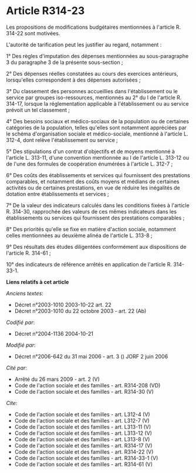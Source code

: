 # Article R314-23

Les propositions de modifications budgétaires mentionnées à l'article R. 314-22 sont motivées. 

L'autorité de tarification peut les justifier au regard, notamment : 

1° Des règles d'imputation des dépenses mentionnées au sous-paragraphe 3 du paragraphe 3 de la présente sous-section ; 

2° Des dépenses réelles constatées au cours des exercices antérieurs, lorsqu'elles correspondent à des dépenses autorisées ; 

3° Du classement des personnes accueillies dans l'établissement ou le service par groupes iso-ressources, mentionnés au 2° du
I de l'article R. 314-17, lorsque la réglementation applicable à l'établissement ou au service prévoit un tel classement ; 

4° Des besoins sociaux et médico-sociaux de la population ou de certaines catégories de la population, telles qu'elles sont
notamment appréciées par le schéma d'organisation sociale et médico-sociale, mentionné à l'article L. 312-4, dont relève
l'établissement ou service ; 

5° Des stipulations d'un contrat d'objectifs et de moyens mentionné à l'article L. 313-11, d'une convention mentionnée au I
de l'article L. 313-12 ou de l'une des formules de coopération énumérées à l'article L. 312-7 ; 

6° Des coûts des établissements et services qui fournissent des prestations comparables, et notamment des coûts moyens et
médians de certaines activités ou de certaines prestations, en vue de réduire les inégalités de dotation entre établissements
et services ; 

7° De la valeur des indicateurs calculés dans les conditions fixées à l'article R. 314-30, rapprochée des valeurs de ces
mêmes indicateurs dans les établissements ou services qui fournissent des prestations comparables ; 

8° Des priorités qu'elle se fixe en matière d'action sociale, notamment celles mentionnées au deuxième alinéa de l'article L.
313-8 ; 

9° Des résultats des études diligentées conformément aux dispositions de l'article R. 314-61 ; 

10° des indicateurs de référence arrêtés en application de l'article R. 314-33-1.

**Liens relatifs à cet article**

_Anciens textes_:

  - Décret n°2003-1010 2003-10-22 art. 22
  - Décret n°2003-1010 du 22 octobre 2003 - art. 22 (Ab)

_Codifié par_:

  - Décret n°2004-1136 2004-10-21

_Modifié par_:

  - Décret n°2006-642 du 31 mai 2006 - art. 3 () JORF 2 juin 2006

_Cité par_:

  - Arrêté du 26 mars 2009 - art. 2 (V)
  - Code de l'action sociale et des familles - art. R314-208 (VD)
  - Code de l'action sociale et des familles - art. R314-30 (V)

_Cite_:

  - Code de l'action sociale et des familles - art. L312-4 (V)
  - Code de l'action sociale et des familles - art. L312-7 (V)
  - Code de l'action sociale et des familles - art. L313-11 (V)
  - Code de l'action sociale et des familles - art. L313-12 (V)
  - Code de l'action sociale et des familles - art. L313-8 (V)
  - Code de l'action sociale et des familles - art. R314-17 (V)
  - Code de l'action sociale et des familles - art. R314-22 (V)
  - Code de l'action sociale et des familles - art. R314-33-1 (V)
  - Code de l'action sociale et des familles - art. R314-61 (V)

